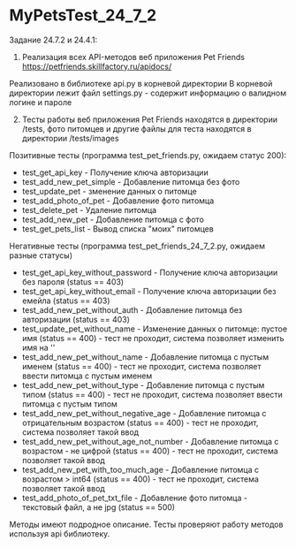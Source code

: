 # MyPetsTest_24_7_2

Задание 24.7.2 и 24.4.1: 

1. Реализация всех API-методов веб приложения Pet Friends https://petfriends.skillfactory.ru/apidocs/

Реализовано в библиотеке api.py в корневой директории
В корневой директории лежит файл settings.py - содержит информацию о валидном логине и пароле

2. Тесты работы веб приложения Pet Friends находятся в директории /tests, фото питомцев и другие файлы для теста находятся в директории /tests/images

Позитивные тесты (программа test_pet_friends.py, ожидаем статус 200):
- test_get_api_key - Получение ключа авторизации
- test_add_new_pet_simple - Добавление питомца без фото
- test_update_pet - зменение данных о питомце
- test_add_photo_of_pet - Добавление фото питомца
- test_delete_pet - Удаление питомца
- test_add_new_pet - Добавление питомца с фото
- test_get_pets_list - Вывод списка "моих" питомцев

Негативные тесты (программа test_pet_friends_24_7_2.py, ожидаем разные статусы)
- test_get_api_key_without_password - Получение ключа авторизации без пароля (status == 403)
- test_get_api_key_without_email - Получение ключа авторизации без емейла (status == 403)
- test_add_new_pet_without_auth - Добавление питомца без авторизации (status == 403)
- test_update_pet_without_name - Изменение данных о питомце: пустое имя (status == 400) - тест не проходит, система позволяет изменить имя на ''
- test_add_new_pet_without_name - Добавление питомца с пустым именем (status == 400) - тест не проходит, система позволяет ввести питомца с пустым именем
- test_add_new_pet_without_type - Добавление питомца с пустым типом (status == 400) - тест не проходит, система позволяет ввести питомца с пустым типом
- test_add_new_pet_without_negative_age - Добавление питомца с отрицательным возрастом (status == 400) - тест не проходит, система позволяет такой ввод
- test_add_new_pet_without_age_not_number - Добавление питомца с возрастом - не цифрой (status == 400) - тест не проходит, система позволяет такой ввод
- test_add_new_pet_with_too_much_age - Добавление питомца с возрастом > int64 (status == 400) - тест не проходит, система позволяет такой ввод
- test_add_photo_of_pet_txt_file - Добавление фото питомца - текстовый файл, а не jpg (status == 500)

Методы имеют подродное описание.
Тесты проверяют работу методов используя api библиотеку.
